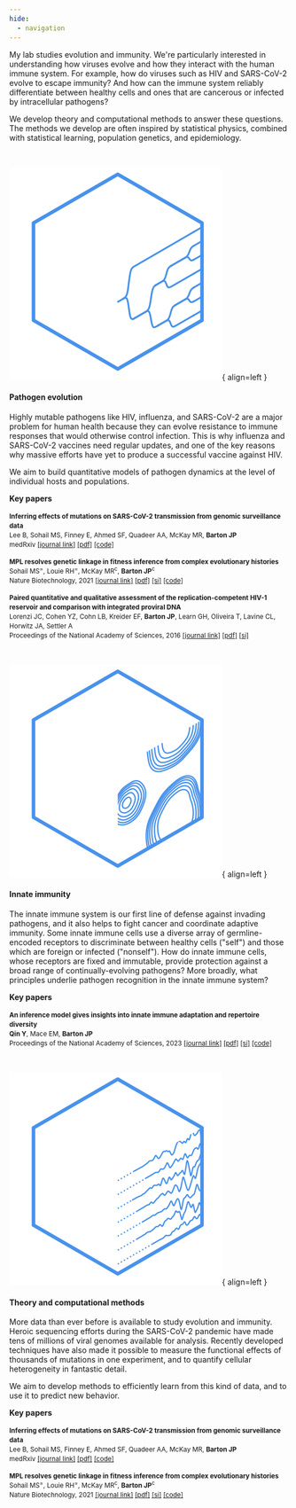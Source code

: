 ```yaml
---
hide:
  - navigation
---
```


My lab studies evolution and immunity. We're particularly interested in understanding how viruses evolve and how they interact with the human immune system. For example, how do viruses such as HIV and SARS-CoV-2 evolve to escape immunity? And how can the immune system reliably differentiate between healthy cells and ones that are cancerous or infected by intracellular pathogens? 

We develop theory and computational methods to answer these questions. The methods we develop are often inspired by statistical physics, combined with statistical learning, population genetics, and epidemiology.

<br>

![Evolution](assets/img/research/evolution.svg){ align=left }

#### Pathogen evolution

Highly mutable pathogens like HIV, influenza, and SARS-CoV-2 are a major problem for human health because they can evolve resistance to immune responses that would otherwise control infection. This is why influenza and SARS-CoV-2 vaccines need regular updates, and one of the key reasons why massive efforts have yet to produce a successful vaccine against HIV.

We aim to build quantitative models of pathogen dynamics at the level of individual hosts and populations.

**Key papers**

<small><b>Inferring effects of mutations on SARS-CoV-2 transmission from genomic surveillance data</b><br>Lee B, Sohail MS, Finney E, Ahmed SF, Quadeer AA, McKay MR, <b>Barton JP</b><br>medRxiv [[journal link]](https://doi.org/10.1101/2021.12.31.21268591) [[pdf]](assets/pdf/papers/lee-sc2-transmission.pdf) [[code]](https://github.com/bartonlab/paper-SARS-CoV-2-inference)</small>

<small><b>MPL resolves genetic linkage in fitness inference from complex evolutionary histories</b><br>Sohail MS<sup>=</sup>, Louie RH<sup>=</sup>, McKay MR<sup>c</sup>, <b>Barton JP</b><sup>c</sup><br>Nature Biotechnology, 2021 [[journal link]](https://doi.org/10.1038/s41587-020-0737-3) [[pdf]](assets/pdf/papers/sohail-mpl.pdf) [[si]](assets/pdf/papers/sohail-mpl-si.pdf) [[code]](https://github.com/bartonlab/paper-MPL-inference)</small>

<small><b>Paired quantitative and qualitative assessment of the replication-competent HIV-1 reservoir and comparison with integrated proviral DNA</b><br>Lorenzi JC, Cohen YZ, Cohn LB, Kreider EF, <b>Barton JP</b>, Learn GH, Oliveira T, Lavine CL, Horwitz JA, Settler A<br>Proceedings of the National Academy of Sciences, 2016 [[journal link]](https://doi.org/10.1073/pnas.1617789113) [[pdf]](assets/pdf/papers/lorenzi-qqvoa.pdf) [[si]](assets/pdf/papers/lorenzi-qqvoa-si.pdf)</small>

<br>


![Immunity](assets/img/research/immunity.svg){ align=left }

#### Innate immunity

The innate immune system is our first line of defense against invading pathogens, and it also helps to fight cancer and coordinate adaptive immunity. Some innate immune cells use a diverse array of germline-encoded receptors to discriminate between healthy cells ("self") and those which are foreign or infected ("nonself"). How do innate immune cells, whose receptors are fixed and immutable, provide protection against a broad range of continually-evolving pathogens? More broadly, what principles underlie pathogen recognition in the innate immune system?

**Key papers**

<small>**An inference model gives insights into innate immune adaptation and repertoire diversity**<br>**Qin Y**, Mace EM, **Barton JP**<br>Proceedings of the National Academy of Sciences, 2023 [[journal link]](https://doi.org/10.1073/pnas.2305859120) [[pdf]](assets/pdf/papers/qin-innate.pdf) [[si]](assets/pdf/papers/qin-innate-si.pdf) [[code]](https://github.com/bartonlab/paper-innate-immune-adaptation)</small>

<br>


![Inference](assets/img/research/inference.svg){ align=left }

#### Theory and computational methods

More data than ever before is available to study evolution and immunity. Heroic sequencing efforts during the SARS-CoV-2 pandemic have made tens of millions of viral genomes available for analysis. Recently developed techniques have also made it possible to measure the functional effects of thousands of mutations in one experiment, and to quantify cellular heterogeneity in fantastic detail.

We aim to develop methods to efficiently learn from this kind of data, and to use it to predict new behavior.

**Key papers**

<small><b>Inferring effects of mutations on SARS-CoV-2 transmission from genomic surveillance data</b><br>Lee B, Sohail MS, Finney E, Ahmed SF, Quadeer AA, McKay MR, <b>Barton JP</b><br>medRxiv [[journal link]](https://doi.org/10.1101/2021.12.31.21268591) [[pdf]](assets/pdf/papers/lee-sc2-transmission.pdf) [[code]](https://github.com/bartonlab/paper-SARS-CoV-2-inference)</small>

<small><b>MPL resolves genetic linkage in fitness inference from complex evolutionary histories</b><br>Sohail MS<sup>=</sup>, Louie RH<sup>=</sup>, McKay MR<sup>c</sup>, <b>Barton JP</b><sup>c</sup><br>Nature Biotechnology, 2021 [[journal link]](https://doi.org/10.1038/s41587-020-0737-3) [[pdf]](assets/pdf/papers/sohail-mpl.pdf) [[si]](assets/pdf/papers/sohail-mpl-si.pdf) [[code]](https://github.com/bartonlab/paper-MPL-inference)</small>